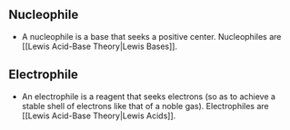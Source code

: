 ## Nucleophile
- A nucleophile is a base that seeks a positive center.
Nucleophiles are [[Lewis Acid-Base Theory|Lewis Bases]].
## Electrophile
- An electrophile is a reagent that seeks electrons (so as to achieve a stable shell of electrons like that of a noble gas).
Electrophiles are [[Lewis Acid-Base Theory|Lewis Acids]].